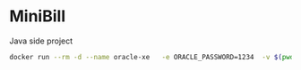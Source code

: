 # MiniBill
Java side project
```bash
docker run --rm -d --name oracle-xe   -e ORACLE_PASSWORD=1234  -v $(pwd)/init.sql:/docker-entrypoint-initdb.d/init.sql  -p 1521:1521   gvenzl/oracle-xe
```